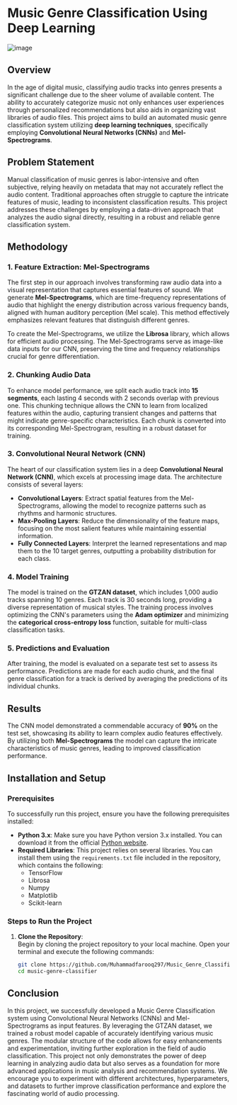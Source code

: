 # Music Genre Classification Using Deep Learning
![image](https://github.com/user-attachments/assets/e1a9625a-7cdd-471c-902b-3dc49cd263ce)

## Overview

In the age of digital music, classifying audio tracks into genres presents a significant challenge due to the sheer volume of available content. The ability to accurately categorize music not only enhances user experiences through personalized recommendations but also aids in organizing vast libraries of audio files. This project aims to build an automated music genre classification system utilizing **deep learning techniques**, specifically employing **Convolutional Neural Networks (CNNs)** and **Mel-Spectrograms**.

## Problem Statement

Manual classification of music genres is labor-intensive and often subjective, relying heavily on metadata that may not accurately reflect the audio content. Traditional approaches often struggle to capture the intricate features of music, leading to inconsistent classification results. This project addresses these challenges by employing a data-driven approach that analyzes the audio signal directly, resulting in a robust and reliable genre classification system.

## Methodology

### 1. Feature Extraction: Mel-Spectrograms

The first step in our approach involves transforming raw audio data into a visual representation that captures essential features of sound. We generate **Mel-Spectrograms**, which are time-frequency representations of audio that highlight the energy distribution across various frequency bands, aligned with human auditory perception (Mel scale). This method effectively emphasizes relevant features that distinguish different genres.

To create the Mel-Spectrograms, we utilize the **Librosa** library, which allows for efficient audio processing. The Mel-Spectrograms serve as image-like data inputs for our CNN, preserving the time and frequency relationships crucial for genre differentiation.

### 2. Chunking Audio Data

To enhance model performance, we split each audio track into **15 segments**, each lasting 4 seconds with 2 seconds overlap with previous one. This chunking technique allows the CNN to learn from localized features within the audio, capturing transient changes and patterns that might indicate genre-specific characteristics. Each chunk is converted into its corresponding Mel-Spectrogram, resulting in a robust dataset for training.

### 3. Convolutional Neural Network (CNN)

The heart of our classification system lies in a deep **Convolutional Neural Network (CNN)**, which excels at processing image data. The architecture consists of several layers:

- **Convolutional Layers**: Extract spatial features from the Mel-Spectrograms, allowing the model to recognize patterns such as rhythms and harmonic structures.
- **Max-Pooling Layers**: Reduce the dimensionality of the feature maps, focusing on the most salient features while maintaining essential information.
- **Fully Connected Layers**: Interpret the learned representations and map them to the 10 target genres, outputting a probability distribution for each class.

### 4. Model Training

The model is trained on the **GTZAN dataset**, which includes 1,000 audio tracks spanning 10 genres. Each track is 30 seconds long, providing a diverse representation of musical styles. The training process involves optimizing the CNN's parameters using the **Adam optimizer** and minimizing the **categorical cross-entropy loss** function, suitable for multi-class classification tasks.

### 5. Predictions and Evaluation

After training, the model is evaluated on a separate test set to assess its performance. Predictions are made for each audio chunk, and the final genre classification for a track is derived by averaging the predictions of its individual chunks.

## Results

The CNN model demonstrated a commendable accuracy of **90%** on the test set, showcasing its ability to learn complex audio features effectively. By utilizing both **Mel-Spectrograms**  the model can capture the intricate characteristics of music genres, leading to improved classification performance.

## Installation and Setup

### Prerequisites

To successfully run this project, ensure you have the following prerequisites installed:

- **Python 3.x**: Make sure you have Python version 3.x installed. You can download it from the official [Python website](https://www.python.org/downloads/).
- **Required Libraries**: This project relies on several libraries. You can install them using the `requirements.txt` file included in the repository, which contains the following:
  - TensorFlow
  - Librosa
  - Numpy
  - Matplotlib
  - Scikit-learn

### Steps to Run the Project

1. **Clone the Repository**:  
   Begin by cloning the project repository to your local machine. Open your terminal and execute the following commands:
   ```bash
   git clone https://github.com/Muhammadfarooq297/Music_Genre_Classification
   cd music-genre-classifier

## Conclusion

In this project, we successfully developed a Music Genre Classification system using Convolutional Neural Networks (CNNs) and Mel-Spectrograms as input features. By leveraging the GTZAN dataset, we trained a robust model capable of accurately identifying various music genres. The modular structure of the code allows for easy enhancements and experimentation, inviting further exploration in the field of audio classification. This project not only demonstrates the power of deep learning in analyzing audio data but also serves as a foundation for more advanced applications in music analysis and recommendation systems. We encourage you to experiment with different architectures, hyperparameters, and datasets to further improve classification performance and explore the fascinating world of audio processing.

